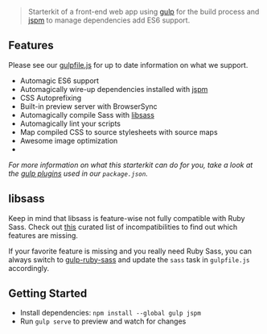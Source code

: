 > Starterkit of a front-end web app using [gulp](http://gulpjs.com/) for the build process and [jspm](http://jspm.io/) to manage dependencies add ES6 support.


## Features

Please see our [gulpfile.js](app/templates/gulpfile.js) for up to date information on what we support.

* Automagic ES6 support
* Automagically wire-up dependencies installed with [jspm](http://jspm.io/)
* CSS Autoprefixing
* Built-in preview server with BrowserSync
* Automagically compile Sass with [libsass](http://libsass.org)
* Automagically lint your scripts
* Map compiled CSS to source stylesheets with source maps
* Awesome image optimization
*

*For more information on what this starterkit can do for you, take a look at the [gulp plugins](app/templates/_package.json) used in our `package.json`.*


## libsass

Keep in mind that libsass is feature-wise not fully compatible with Ruby Sass. Check out [this](http://sass-compatibility.github.io) curated list of incompatibilities to find out which features are missing.

If your favorite feature is missing and you really need Ruby Sass, you can always switch to [gulp-ruby-sass](https://github.com/sindresorhus/gulp-ruby-sass) and update the `sass` task in `gulpfile.js` accordingly.


## Getting Started

- Install dependencies: `npm install --global gulp jspm`
- Run `gulp serve` to preview and watch for changes
